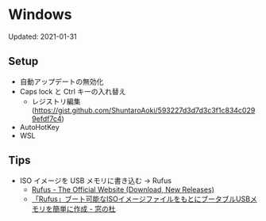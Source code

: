 # Windows

Updated: 2021-01-31

## Setup

- 自動アップデートの無効化
- Caps lock と Ctrl キーの入れ替え
    - レジストリ編集 (https://gist.github.com/ShuntaroAoki/593227d3d7d3c3f1c834c0299efdf7c4)
- AutoHotKey
- WSL

## Tips

- ISO イメージを USB メモリに書き込む → Rufus
  - [Rufus - The Official Website (Download, New Releases)](https://rufus.ie/)
  - [「Rufus」ブート可能なISOイメージファイルをもとにブータブルUSBメモリを簡単に作成 - 窓の杜](https://forest.watch.impress.co.jp/library/software/rufus/)
  
